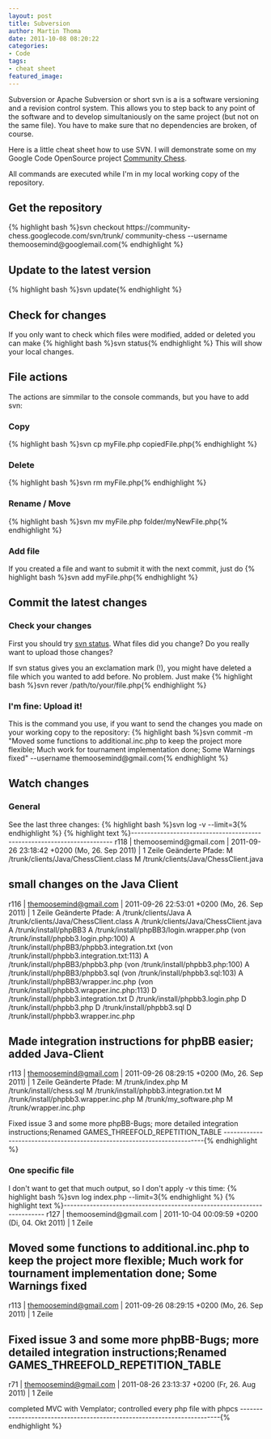 ```yaml
---
layout: post
title: Subversion
author: Martin Thoma
date: 2011-10-08 08:20:22
categories: 
- Code
tags: 
- cheat sheet
featured_image: 
---
```

Subversion or Apache Subversion or short svn is a is a software versioning and a revision control system. This allows you to step back to any point of the software and to develop simultaniously on the same project (but not on the same file). You have to make sure that no dependencies are broken, of course.

Here is a little cheat sheet how to use SVN. I will demonstrate some on my Google Code OpenSource project <a href="https://code.google.com/p/community-chess/">Community Chess</a>.

All commands are executed while I'm in my local working copy of the repository.

<h2>Get the repository</h2>
{% highlight bash %}svn checkout https://community-chess.googlecode.com/svn/trunk/ community-chess --username themoosemind@googlemail.com{% endhighlight %}

<h2>Update to the latest version</h2>
{% highlight bash %}svn update{% endhighlight %}

<h2>Check for changes</h2>
If you only want to check which files were modified, added or deleted you can make 
{% highlight bash %}svn status{% endhighlight %}
This will show your local changes.

<h2>File actions</h2>
The actions are simmilar to the console commands, but you have to add svn:
<h3>Copy</h3>
{% highlight bash %}svn cp myFile.php copiedFile.php{% endhighlight %}
<h3>Delete</h3>
{% highlight bash %}svn rm myFile.php{% endhighlight %}
<h3>Rename / Move</h3>
{% highlight bash %}svn mv myFile.php folder/myNewFile.php{% endhighlight %}

<h3>Add file</h3>
If you created a file and want to submit it with the next commit, just do
{% highlight bash %}svn add myFile.php{% endhighlight %}

<h2>Commit the latest changes</h2>
<h3>Check your changes</h3>
First you should try <a href="#Check_for_changes-3">svn status</a>. What files did you change? Do you really want to upload those changes?

If svn status gives you an exclamation mark (!), you might have deleted a file which you wanted to add before. No problem. Just make
{% highlight bash %}svn rever /path/to/your/file.php{% endhighlight %}

<h3>I'm fine: Upload it!</h3>
This is the command you use, if you want to send the changes you made on your working copy to the repository:
{% highlight bash %}svn commit -m "Moved some functions to additional.inc.php to keep the project more flexible; Much work for tournament implementation done; Some Warnings fixed" --username themoosemind@gmail.com{% endhighlight %}

<h2>Watch changes</h2>
<h3>General</h3>
See the last three changes:
{% highlight bash %}svn log -v --limit=3{% endhighlight %}
{% highlight text %}------------------------------------------------------------------------
r118 | themoosemind@gmail.com | 2011-09-26 23:18:42 +0200 (Mo, 26. Sep 2011) | 1 Zeile
Geänderte Pfade:
   M /trunk/clients/Java/ChessClient.class
   M /trunk/clients/Java/ChessClient.java

small changes on the Java Client
------------------------------------------------------------------------
r116 | themoosemind@gmail.com | 2011-09-26 22:53:01 +0200 (Mo, 26. Sep 2011) | 1 Zeile
Geänderte Pfade:
   A /trunk/clients/Java
   A /trunk/clients/Java/ChessClient.class
   A /trunk/clients/Java/ChessClient.java
   A /trunk/install/phpBB3
   A /trunk/install/phpBB3/login.wrapper.php (von /trunk/install/phpbb3.login.php:100)
   A /trunk/install/phpBB3/phpbb3.integration.txt (von /trunk/install/phpbb3.integration.txt:113)
   A /trunk/install/phpBB3/phpbb3.php (von /trunk/install/phpbb3.php:100)
   A /trunk/install/phpBB3/phpbb3.sql (von /trunk/install/phpbb3.sql:103)
   A /trunk/install/phpBB3/wrapper.inc.php (von /trunk/install/phpbb3.wrapper.inc.php:113)
   D /trunk/install/phpbb3.integration.txt
   D /trunk/install/phpbb3.login.php
   D /trunk/install/phpbb3.php
   D /trunk/install/phpbb3.sql
   D /trunk/install/phpbb3.wrapper.inc.php

Made integration instructions for phpBB easier; added Java-Client
------------------------------------------------------------------------
r113 | themoosemind@gmail.com | 2011-09-26 08:29:15 +0200 (Mo, 26. Sep 2011) | 1 Zeile
Geänderte Pfade:
   M /trunk/index.php
   M /trunk/install/chess.sql
   M /trunk/install/phpbb3.integration.txt
   M /trunk/install/phpbb3.wrapper.inc.php
   M /trunk/my_software.php
   M /trunk/wrapper.inc.php

Fixed issue 3 and some more phpBB-Bugs; more detailed integration instructions;Renamed GAMES_THREEFOLD_REPETITION_TABLE
------------------------------------------------------------------------{% endhighlight %}

<h3>One specific file</h3>
I don't want to get that much output, so I don't apply -v this time:
{% highlight bash %}svn log index.php --limit=3{% endhighlight %}
{% highlight text %}------------------------------------------------------------------------
r127 | themoosemind@gmail.com | 2011-10-04 00:09:59 +0200 (Di, 04. Okt 2011) | 1 Zeile

Moved some functions to additional.inc.php to keep the project more flexible; Much work for tournament implementation done; Some Warnings fixed
------------------------------------------------------------------------
r113 | themoosemind@gmail.com | 2011-09-26 08:29:15 +0200 (Mo, 26. Sep 2011) | 1 Zeile

Fixed issue 3 and some more phpBB-Bugs; more detailed integration instructions;Renamed GAMES_THREEFOLD_REPETITION_TABLE
------------------------------------------------------------------------
r71 | themoosemind@gmail.com | 2011-08-26 23:13:37 +0200 (Fr, 26. Aug 2011) | 1 Zeile

completed MVC with Vemplator; controlled every php file with phpcs
------------------------------------------------------------------------{% endhighlight %}
